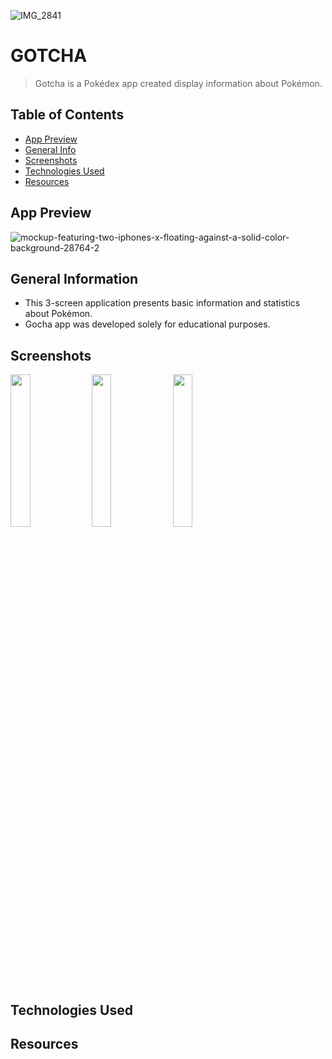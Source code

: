 ![IMG_2841](https://user-images.githubusercontent.com/104859883/212072094-7503a644-e738-47ec-8adb-1e5c4ab3ba53.JPG)
# GOTCHA
> Gotcha is a Pokédex app created display information about Pokémon.
## Table of Contents
* [App Preview](#app-preview)
* [General Info](#general-information)
* [Screenshots](#screenshots)
* [Technologies Used](#technologies-used)
* [Resources](#resources)
## App Preview
![mockup-featuring-two-iphones-x-floating-against-a-solid-color-background-28764-2](https://user-images.githubusercontent.com/104859883/212097347-66f473e3-1018-4f3b-b907-b4fd18819dec.png)
## General Information
- This 3-screen application presents basic information and statistics about Pokémon.
- Gocha app was developed solely for educational purposes.
## Screenshots
<img src="https://user-images.githubusercontent.com/104859883/212106891-77cacde9-ddb6-47fa-b584-21c0614fb2b1.gif" width=25% height=25%> <img src="https://user-images.githubusercontent.com/104859883/212148809-addad3df-a44a-488b-a625-661245b9cdb2.gif" width=25% height=25%> <img src="https://user-images.githubusercontent.com/104859883/212147330-fb03ab9a-976d-489e-95c0-65050a00f6c8.gif" width=25% height=25%>
## Technologies Used
## Resources
